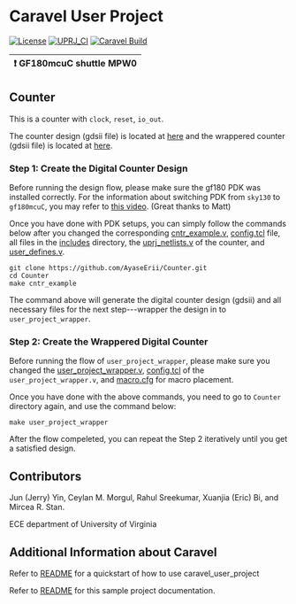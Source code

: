 # Caravel User Project

[![License](https://img.shields.io/badge/License-Apache%202.0-blue.svg)](https://opensource.org/licenses/Apache-2.0) [![UPRJ_CI](https://github.com/efabless/caravel_project_example/actions/workflows/user_project_ci.yml/badge.svg)](https://github.com/efabless/caravel_project_example/actions/workflows/user_project_ci.yml) [![Caravel Build](https://github.com/efabless/caravel_project_example/actions/workflows/caravel_build.yml/badge.svg)](https://github.com/efabless/caravel_project_example/actions/workflows/caravel_build.yml)

| :exclamation: GF180mcuC shuttle MPW0            |
|-----------------------------------------|

## Counter

This is a counter with `clock`, `reset`, `io_out`.

The counter design (gdsii file) is located at [here](https://github.com/AyaseErii/Counter/tree/main/gds) and the wrappered counter (gdsii file) is located at [here](https://github.com/AyaseErii/Counter/tree/main/gds).

### Step 1: Create the Digital Counter Design
Before running the design flow, please make sure the gf180 PDK was installed correctly. For the information about switching PDK from `sky130` to `gf180mcuC`, you may refer to [this video](https://www.youtube.com/watch?v=4-kISttsPbY). (Great thanks to Matt)

Once you have done with PDK setups, you can simply follow the commands below after you changed the corresponding [cntr_example.v](https://github.com/AyaseErii/Counter/blob/main/verilog/rtl/cntr_example.v), [config.tcl](https://github.com/AyaseErii/gf180-demo-sequential_counter/blob/main/openlane/cntr_example/config.tcl) file, all files in the [includes](https://github.com/AyaseErii/Counter/tree/main/verilog/includes) directory, the [uprj_netlists.v](https://github.com/AyaseErii/gf180-demo-sequential_counter/blob/main/verilog/rtl/uprj_netlists.v) of the counter, and [user_defines.v](https://github.com/AyaseErii/Counter/blob/main/verilog/rtl/user_defines.v).
```
git clone https://github.com/AyaseErii/Counter.git
cd Counter
make cntr_example
```

The command above will generate the digital counter design (gdsii) and all necessary files for the next step---wrapper the design in to `user_project_wrapper`.

### Step 2: Create the Wrappered Digital Counter

Before running the flow of `user_project_wrapper`, please make sure you changed the [user_project_wrapper.v](https://github.com/AyaseErii/gf180-demo-sequential_counter/blob/main/verilog/rtl/user_project_wrapper.v), [config.tcl](https://github.com/AyaseErii/gf180-demo-sequential_counter/blob/main/openlane/user_project_wrapper/config.tcl) of the `user_project_wrapper.v`, and [macro.cfg](https://github.com/AyaseErii/gf180-demo-sequential_counter/blob/main/openlane/user_project_wrapper/macro.cfg) for macro placement.

Once you have done with the above commands, you need to go to `Counter` directory again, and use the command below:
```
make user_project_wrapper
```

After the flow compeleted, you can repeat the Step 2 iteratively until you get a satisfied design.

## Contributors
Jun (Jerry) Yin, Ceylan M. Morgul, Rahul Sreekumar, Xuanjia (Eric) Bi, and Mircea R. Stan.

ECE department of University of Virginia


## Additional Information about Caravel

Refer to [README](docs/source/index.rst#section-quickstart) for a quickstart of how to use caravel_user_project

Refer to [README](docs/source/index.rst) for this sample project documentation. 
